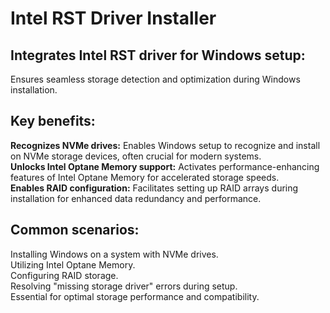 # Intel RST Driver Installer

## Integrates Intel RST driver for Windows setup:
Ensures seamless storage detection and optimization during Windows installation.

## Key benefits:
**Recognizes NVMe drives:** Enables Windows setup to recognize and install on NVMe storage devices, often crucial for modern systems.  
**Unlocks Intel Optane Memory support:** Activates performance-enhancing features of Intel Optane Memory for accelerated storage speeds.  
**Enables RAID configuration:** Facilitates setting up RAID arrays during installation for enhanced data redundancy and performance.   

## Common scenarios:
Installing Windows on a system with NVMe drives.   
Utilizing Intel Optane Memory.  
Configuring RAID storage.  
Resolving "missing storage driver" errors during setup.  
Essential for optimal storage performance and compatibility.
